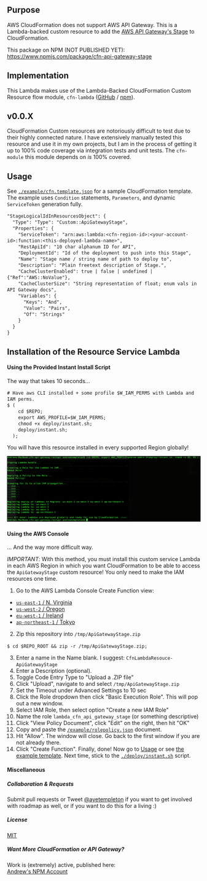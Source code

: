 
## Purpose

AWS CloudFormation does not support AWS API Gateway. This is a Lambda-backed custom resource to add the [AWS API Gateway's Stage](http://docs.aws.amazon.com/apigateway/api-reference/resource/stage/) to CloudFormation.

This package on NPM (NOT PUBLISHED YET): https://www.npmjs.com/package/cfn-api-gateway-stage


## Implementation

This Lambda makes use of the Lambda-Backed CloudFormation Custom Resource flow module, `cfn-lambda` ([GitHub](https://github.com/andrew-templeton/cfn-lambda) / [npm](https://www.npmjs.com/package/cfn-lambda)).

## v0.0.X

CloudFormation Custom resources are notoriously difficult to test due to their highly connected nature. I have extensively manually tested this resource and use it in my own projects, but I am in the process of getting it up to 100% code coverage via integration tests and unit tests. The `cfn-module` this module depends on *is* 100% covered.

## Usage

  See [`./example/cfn.template.json`](./example/cfn.template.json) for a sample CloudFormation template. The example uses `Condition` statements, `Parameters`, and dynamic `ServiceToken` generation fully.


    "StageLogicalIdInResourcesObject": {
      "Type": "Type": "Custom::ApiGatewayStage",
      "Properties": {
        "ServiceToken": "arn:aws:lambda:<cfn-region-id>:<your-account-id>:function:<this-deployed-lambda-name>",
        "RestApiId": "10 char alphanum ID for API",
        "DeploymentId": "Id of the deployment to push into this Stage",
        "Name": "Stage name / string name of path to deploy to",
        "Description": "Plain freetext description of Stage.",
        "CacheClusterEnabled": true | false | undefined | {"Ref":"AWS::NoValue"},
        "CacheClusterSize": "String representation of float; enum vals in API Gateway docs",
        "Variables": {
          "Keys": "And",
          "Value": "Pairs",
          "Of": "Strings"
        }
      }
    }


## Installation of the Resource Service Lambda

#### Using the Provided Instant Install Script

The way that takes 10 seconds...
    
    # Have aws CLI installed + some profile $W_IAM_PERMS with Lambda and IAM perms.
    $ (
        cd $REPO;
        export AWS_PROFILE=$W_IAM_PERMS;
        chmod +x deploy/instant.sh;
        deploy/instant.sh;
      );


You will have this resource installed in every supported Region globally!


![Insta-Deploy](./example/insta-deploy.png)


#### Using the AWS Console

... And the way more difficult way.

*IMPORTANT*: With this method, you must install this custom service Lambda in each AWS Region in which you want CloudFormation to be able to access the `ApiGatewayStage` custom resource! You only need to make the IAM resources one time.

1. Go to the AWS Lambda Console Create Function view:
  - [`us-east-1` / N. Virginia](https://console.aws.amazon.com/lambda/home?region=us-east-1#/create?step=2)
  - [`us-west-2` / Oregon](https://console.aws.amazon.com/lambda/home?region=us-west-2#/create?step=2)
  - [`eu-west-1` / Ireland](https://console.aws.amazon.com/lambda/home?region=eu-west-1#/create?step=2)
  - [`ap-northeast-1` / Tokyo](https://console.aws.amazon.com/lambda/home?region=ap-northeast-1#/create?step=2)
2. Zip this repository into `/tmp/ApiGatewayStage.zip`

  `$ cd $REPO_ROOT && zip -r /tmp/ApiGatewayStage.zip;`

3. Enter a name in the Name blank. I suggest: `CfnLambdaResouce-ApiGatewayStage`
4. Enter a Description (optional).
5. Toggle Code Entry Type to "Upload a .ZIP file"
6. Click "Upload", navigate to and select `/tmp/ApiGatewayStage.zip`
7. Set the Timeout under Advanced Settings to 10 sec
8. Click the Role dropdown then click "Basic Execution Role". This will pop out a new window.
9. Select IAM Role, then select option "Create a new IAM Role"
10. Name the role `lambda_cfn_api_gateway_stage` (or something descriptive)
11. Click "View Policy Document", click "Edit" on the right, then hit "OK"
12. Copy and paste the [`/example/rolepolicy.json`](https://raw.githubusercontent.com/andrew-templeton/cfn-api-gateway-restapi/master/example/rolepolicy.json) document.
13. Hit "Allow". The window will close. Go back to the first window if you are not already there.
14. Click "Create Function". Finally, done! Now go to [Usage](#usage) or see [the example template](./example/cfn.template.json). Next time, stick to the [`./deploy/instant.sh`](./deploy/instant.sh) script.




#### Miscellaneous

##### Collaboration & Requests

Submit pull requests or Tweet [@ayetempleton](https://twitter.com/ayetempleton) if you want to get involved with roadmap as well, or if you want to do this for a living :)


##### License

[MIT](./License)


##### Want More CloudFormation or API Gateway?

Work is (extremely) active, published here:  
[Andrew's NPM Account](https://www.npmjs.com/~andrew-templeton)

